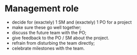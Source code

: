# Management role

- decide for (exactely) 1 SM and (exactely) 1 PO for a project
- make sure these go well together;
- discuss the future team with the PO;
- give feedback to the PO / SM about the project.
- refrain from disturbing the team directly;
- celebrate milestones with the team.
